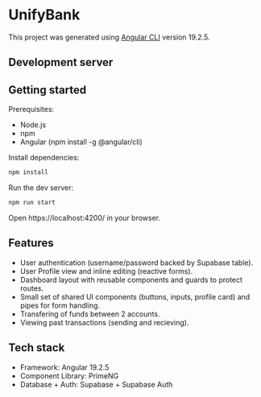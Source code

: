 # UnifyBank

This project was generated using [Angular CLI](https://github.com/angular/angular-cli) version 19.2.5.

## Development server

## Getting started

Prerequisites:
- Node.js
- npm
- Angular (npm install -g @angular/cli)

Install dependencies:

```bash
npm install
```

Run the dev server:

```bash
npm run start
```

Open https://localhost:4200/ in your browser.

## Features
- User authentication (username/password backed by Supabase table).
- User Profile view and inline editing (reactive forms).
- Dashboard layout with reusable components and guards to protect routes.
- Small set of shared UI components (buttons, inputs, profile card) and pipes for form handling.
- Transfering of funds between 2 accounts.
- Viewing past transactions (sending and recieving).

## Tech stack
- Framework: Angular 19.2.5
- Component Library: PrimeNG
- Database + Auth: Supabase + Supabase Auth
